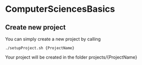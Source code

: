 # ComputerSciencesBasics

## Create new project
You can simply create a new project by calling
```
./setupProject.sh {ProjectName}
```
Your project will be created in the folder projects/{ProjectName}
